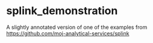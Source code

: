 # splink_demonstration
A slightly annotated version of one of the examples from https://github.com/moj-analytical-services/splink
